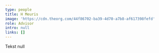 ```yaml
---
type: people
title: H Meuris
image: 'https://cdn.theorg.com/44f86702-ba39-4d70-a7b8-af617398fefd'
role: Advisor
intro: null
links: []
---
```

Tekst null
